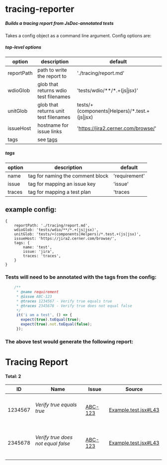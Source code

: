 # tracing-reporter

##### Builds a tracing report from JsDoc-annotated tests

Takes a config object as a command line argument. Config options are:



##### top-level options
| option | description | default |
| --- | --- | --- |
| reportPath | path to write the report to | './tracing/report.md'
| wdioGlob | glob that returns wdio test filenames | 'tests/wdio/**/*.+(js\|jsx)' |
| unitGlob | glob that returns unit test filenames | tests/+(components\|Helpers)/*.test.+(js\|jsx) |
| issueHost | hostname for issue links | 'https://jira2.cerner.com/browse/' |
| tags | see [tags](#tags)

##### tags
| option | description | default |
| --- | --- | --- |
| name | tag for naming the comment block | 'requirement' |
| issue | tag for mapping an issue key | 'issue' |
| traces | tag for mapping a test plan | 'traces |


## example config:

```
{
	reportPath: './tracing/report.md',
	wdioGlob: 'tests/wdio/**/*.+(js|jsx)',
	unitGlob: 'tests/+(components|Helpers)/*.test.+(js|jsx)',
	issueHost: 'https://jira2.cerner.com/browse/',
	tags: {
		name: 'test',
		issue: 'jira',
		traces: 'traces',
	}
}
```


### Tests will need to be annotated with the tags from the config:

```javascript
    /**
     * @name requirement
     * @issue ABC-123
     * @traces 1234567 - Verify true equals true
     * @traces 2345678 - Verify true does not equal false
     */
     it('i am a test', () => {
       expect(true).toEqual(true);
       expect(true).not.toEqual(false);
     });
```

### The above test would generate the following report:

# Tracing Report 
#### Total: 2
| ID | Name | Issue | Source |
| --- | --- | --- | --- |
| 1234567 | <h6>Verify true equals true</h6> | [ABC-123](https://jira2.cerner.com/browse/ABC-123) | [Example.test.jsx#L43](../tests/components/Example.test.jsx#L43) 
| 2345678 | <h6>Verify true does not equal false</h6> | [ABC-123](https://jira2.cerner.com/browse/ABC-123) | [Example.test.jsx#L43](../tests/components/Example.test.jsx#L43) 
